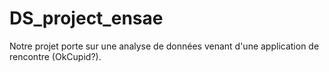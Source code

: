 # DS_project_ensae

Notre projet porte sur une analyse de données venant d'une application de rencontre (OkCupid?).